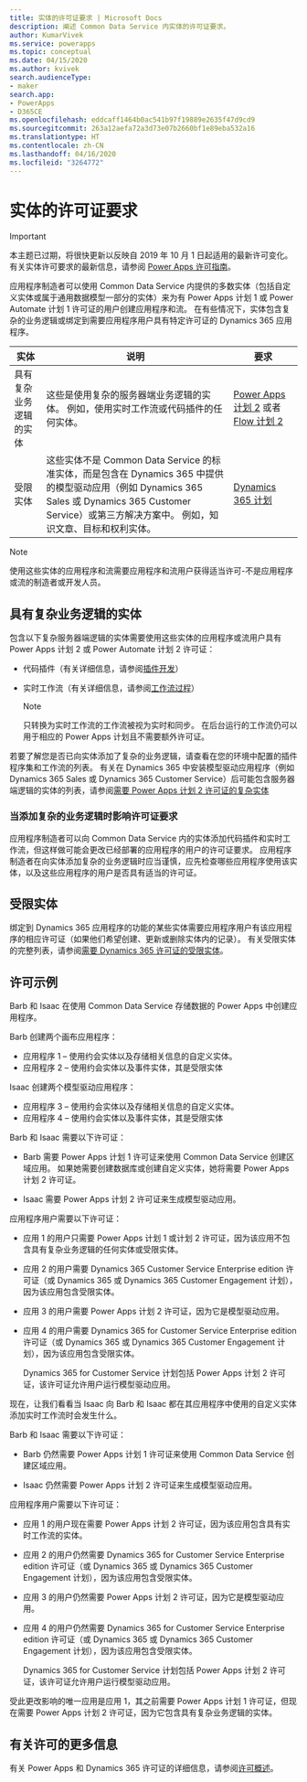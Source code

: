 ```yaml
---
title: 实体的许可证要求 | Microsoft Docs
description: 阐述 Common Data Service 内实体的许可证要求。
author: KumarVivek
ms.service: powerapps
ms.topic: conceptual
ms.date: 04/15/2020
ms.author: kvivek
search.audienceType:
- maker
search.app:
- PowerApps
- D365CE
ms.openlocfilehash: eddcaff1464b0ac541b97f19889e2635f47d9cd9
ms.sourcegitcommit: 263a12aefa72a3d73e07b2660bf1e89eba532a16
ms.translationtype: HT
ms.contentlocale: zh-CN
ms.lasthandoff: 04/16/2020
ms.locfileid: "3264772"
---
```

# <a name="license-requirements-for-entities"></a>实体的许可证要求

> [!IMPORTANT]
> 本主题已过期，将很快更新以反映自 2019 年 10 月 1 日起适用的最新许可变化。 有关实体许可要求的最新信息，请参阅 [Power Apps 许可指南](https://go.microsoft.com/fwlink/p/?linkid=2085130)。

应用程序制造者可以使用 Common Data Service 内提供的多数实体（包括自定义实体或属于通用数据模型一部分的实体）来为有 Power Apps 计划 1 或 Power Automate 计划 1 许可证的用户创建应用程序和流。 在有些情况下，实体包含复杂的业务逻辑或绑定到需要应用程序用户具有特定许可证的 Dynamics 365 应用程序。 


|实体    |说明    |要求    |
|---------|---------|---------|
|具有复杂业务逻辑的实体   | 这些是使用复杂的服务器端业务逻辑的实体。 例如，使用实时工作流或代码插件的任何实体。       |  [Power Apps 计划 2](https://powerapps.microsoft.com/pricing/) 或者 [Flow 计划 2](https://flow.microsoft.com/pricing/)        |
|受限实体  |  这些实体不是 Common Data Service 的标准实体，而是包含在 Dynamics 365 中提供的模型驱动应用（例如 Dynamics 365 Sales 或 Dynamics 365 Customer Service）或第三方解决方案中。 例如，知识文章、目标和权利实体。     |  [Dynamics 365 计划](https://dynamics.microsoft.com/pricing/)      | 


> [!NOTE]
> 使用这些实体的应用程序和流需要应用程序和流用户获得适当许可-不是应用程序或流的制造者或开发人员。

## <a name="entities-with-complex-business-logic"></a>具有复杂业务逻辑的实体
包含以下复杂服务器端逻辑的实体需要使用这些实体的应用程序或流用户具有 Power Apps 计划 2 或 Power Automate 计划 2 许可证：

* 代码插件（有关详细信息，请参阅[插件开发](/powerapps/developer/common-data-service/plug-ins)）
* 实时工作流（有关详细信息，请参阅[工作流过程](/flow/workflow-processes)）

    > [!NOTE]
    >  只转换为实时工作流的工作流被视为实时和同步。 在后台运行的工作流仍可以用于相应的 Power Apps 计划且不需要额外许可证。

若要了解您是否已向实体添加了复杂的业务逻辑，请查看在您的环境中配置的插件程序集和工作流的列表。 有关在 Dynamics 365 中安装模型驱动应用程序（例如 Dynamics 365 Sales 或 Dynamics 365 Customer Service）后可能包含服务器端逻辑的实体的列表，请参阅[需要 Power Apps 计划 2 许可证的复杂实体](data-platform-complex-entities.md)  

### <a name="impacting-license-requirements-when-adding-complex-business-logic"></a>当添加复杂的业务逻辑时影响许可证要求
应用程序制造者可以向 Common Data Service 内的实体添加代码插件和实时工作流，但这样做可能会更改已经部署的应用程序的用户的许可证要求。 应用程序制造者在向实体添加复杂的业务逻辑时应当谨慎，应先检查哪些应用程序使用该实体，以及这些应用程序的用户是否具有适当的许可证。

## <a name="restricted-entities"></a>受限实体
绑定到 Dynamics 365 应用程序的功能的某些实体需要应用程序用户有该应用程序的相应许可证（如果他们希望创建、更新或删除实体内的记录）。 有关受限实体的完整列表，请参阅[需要 Dynamics 365 许可证的受限实体](data-platform-restricted-entities.md)。

## <a name="licensing-examples"></a>许可示例
Barb 和 Isaac 在使用 Common Data Service 存储数据的 Power Apps 中创建应用程序。

Barb 创建两个画布应用程序：

* 应用程序 1 &ndash; 使用约会实体以及存储相关信息的自定义实体。
* 应用程序 2 &ndash; 使用约会实体以及事件实体，其是受限实体

Isaac 创建两个模型驱动应用程序：

* 应用程序 3 &ndash; 使用约会实体以及存储相关信息的自定义实体。
* 应用程序 4 &ndash; 使用约会实体以及事件实体，其是受限实体

Barb 和 Isaac 需要以下许可证：
* Barb 需要 Power Apps 计划 1 许可证来使用 Common Data Service 创建区域应用。 如果她需要创建数据库或创建自定义实体，她将需要 Power Apps 计划 2 许可证。

* Isaac 需要 Power Apps 计划 2 许可证来生成模型驱动应用。

应用程序用户需要以下许可证：
* 应用 1 的用户只需要 Power Apps 计划 1 或计划 2 许可证，因为该应用不包含具有复杂业务逻辑的任何实体或受限实体。

* 应用 2 的用户需要 Dynamics 365 Customer Service Enterprise edition 许可证（或 Dynamics 365 或 Dynamics 365 Customer Engagement 计划），因为该应用包含受限实体。

* 应用 3 的用户需要 Power Apps 计划 2 许可证，因为它是模型驱动应用。

* 应用 4 的用户需要 Dynamics 365 for Customer Service Enterprise edition 许可证（或 Dynamics 365 或 Dynamics 365 Customer Engagement 计划），因为该应用包含受限实体。

    Dynamics 365 for Customer Service 计划包括 Power Apps 计划 2 许可证，该许可证允许用户运行模型驱动应用。

现在，让我们看看当 Isaac 向 Barb 和 Isaac 都在其应用程序中使用的自定义实体添加实时工作流时会发生什么。

Barb 和 Isaac 需要以下许可证：
* Barb 仍然需要 Power Apps 计划 1 许可证来使用 Common Data Service 创建区域应用。

* Isaac 仍然需要 Power Apps 计划 2 许可证来生成模型驱动应用。

应用程序用户需要以下许可证：
* 应用 1 的用户现在需要 Power Apps 计划 2 许可证，因为该应用包含具有实时工作流的实体。

* 应用 2 的用户仍然需要 Dynamics 365 for Customer Service Enterprise edition 许可证（或 Dynamics 365 或 Dynamics 365 Customer Engagement 计划），因为该应用包含受限实体。 

* 应用 3 的用户仍然需要 Power Apps 计划 2 许可证，因为它是模型驱动应用。

* 应用 4 的用户仍然需要 Dynamics 365 for Customer Service Enterprise edition 许可证（或 Dynamics 365 或 Dynamics 365 Customer Engagement 计划），因为该应用包含受限实体。

    Dynamics 365 for Customer Service 计划包括 Power Apps 计划 2 许可证，该许可证允许用户运行模型驱动应用。

受此更改影响的唯一应用是应用 1，其之前需要 Power Apps 计划 1 许可证，但现在需要 Power Apps 计划 2 许可证，因为它包含具有复杂业务逻辑的实体。 

## <a name="more-about-licensing"></a>有关许可的更多信息
有关 Power Apps 和 Dynamics 365 许可证的详细信息，请参阅[许可概述](../../administrator/pricing-billing-skus.md)。
